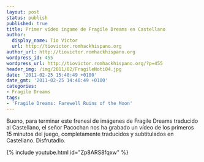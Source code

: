 ```yaml
---
layout: post
status: publish
published: true
title: Primer vídeo ingame de Fragile Dreams en Castellano
author:
  display_name: Tío Víctor
  url: http://tiovictor.romhackhispano.org
author_url: http://tiovictor.romhackhispano.org
wordpress_id: 455
wordpress_url: http://tiovictor.romhackhispano.org/?p=455
header_img: /img/2011/02/FragileNoti04.jpg
date: '2011-02-25 15:40:49 +0100'
date_gmt: '2011-02-25 14:40:49 +0100'
categories:
- Fragile Dreams
tags:
- 'Fragile Dreams: Farewell Ruins of the Moon'
---
```


Bueno, para terminar este frenesí de imágenes de Fragile Dreams traducido al Castellano, el señor Pacochan nos
ha grabado un vídeo de los primeros 15 minutos del juego, completamente traducidos y subtitulados en Castellano.
Disfrutadlo.

{% include youtube.html id="Zp8ARS8fqxw" %}

